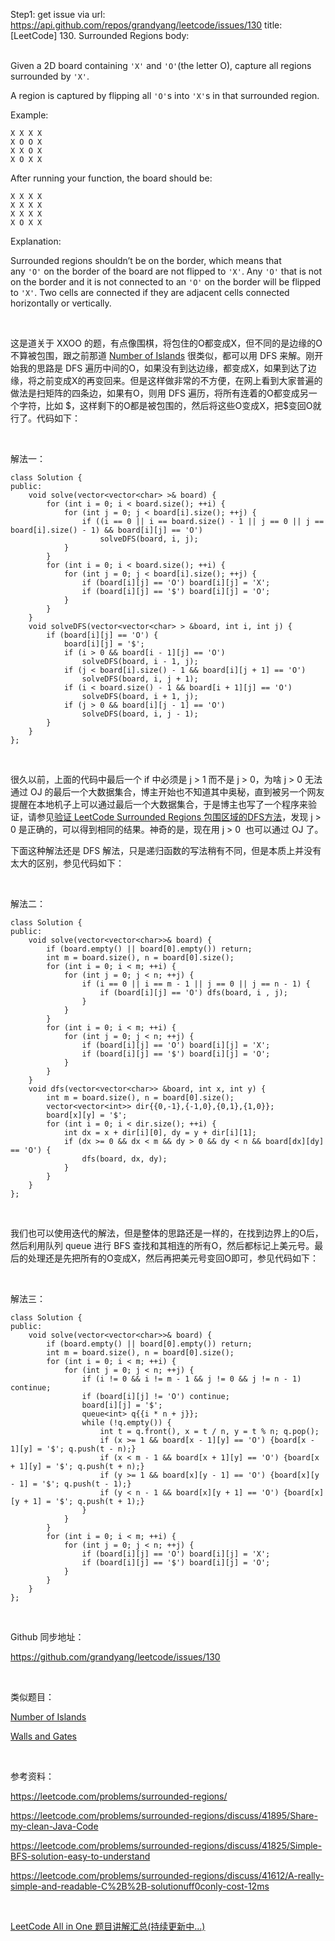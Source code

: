 Step1: get issue via url: https://api.github.com/repos/grandyang/leetcode/issues/130 
 title:[LeetCode] 130. Surrounded Regions 
 body:  
  

Given a 2D board containing `'X'` and `'O'`(the letter O), capture all regions surrounded by `'X'`.

A region is captured by flipping all `'O'`s into `'X'`s in that surrounded region.

Example:
    
    
    X X X X
    X O O X
    X X O X
    X O X X
    

After running your function, the board should be:
    
    
    X X X X
    X X X X
    X X X X
    X O X X
    

Explanation:

Surrounded regions shouldn’t be on the border, which means that any `'O'` on the border of the board are not flipped to `'X'`. Any `'O'` that is not on the border and it is not connected to an `'O'` on the border will be flipped to `'X'`. Two cells are connected if they are adjacent cells connected horizontally or vertically.

 

这是道关于 XXOO 的题，有点像围棋，将包住的O都变成X，但不同的是边缘的O不算被包围，跟之前那道 [Number of Islands](http://www.cnblogs.com/grandyang/p/4402656.html) 很类似，都可以用 DFS 来解。刚开始我的思路是 DFS 遍历中间的O，如果没有到达边缘，都变成X，如果到达了边缘，将之前变成X的再变回来。但是这样做非常的不方便，在网上看到大家普遍的做法是扫矩阵的四条边，如果有O，则用 DFS 遍历，将所有连着的O都变成另一个字符，比如 \$，这样剩下的O都是被包围的，然后将这些O变成X，把$变回O就行了。代码如下：

 

解法一：
    
    
    class Solution {
    public:
        void solve(vector<vector<char> >& board) {
            for (int i = 0; i < board.size(); ++i) {
                for (int j = 0; j < board[i].size(); ++j) {
                    if ((i == 0 || i == board.size() - 1 || j == 0 || j == board[i].size() - 1) && board[i][j] == 'O')
                        solveDFS(board, i, j);
                }
            }
            for (int i = 0; i < board.size(); ++i) {
                for (int j = 0; j < board[i].size(); ++j) {
                    if (board[i][j] == 'O') board[i][j] = 'X';
                    if (board[i][j] == '$') board[i][j] = 'O';
                }
            }
        }
        void solveDFS(vector<vector<char> > &board, int i, int j) {
            if (board[i][j] == 'O') {
                board[i][j] = '$';
                if (i > 0 && board[i - 1][j] == 'O') 
                    solveDFS(board, i - 1, j);
                if (j < board[i].size() - 1 && board[i][j + 1] == 'O') 
                    solveDFS(board, i, j + 1);
                if (i < board.size() - 1 && board[i + 1][j] == 'O') 
                    solveDFS(board, i + 1, j);
                if (j > 0 && board[i][j - 1] == 'O') 
                    solveDFS(board, i, j - 1);
            }
        }
    };

 

很久以前，上面的代码中最后一个 if 中必须是 j > 1 而不是 j > 0，为啥 j > 0 无法通过 OJ 的最后一个大数据集合，博主开始也不知道其中奥秘，直到被另一个网友提醒在本地机子上可以通过最后一个大数据集合，于是博主也写了一个程序来验证，请参见[验证 LeetCode Surrounded Regions 包围区域的DFS方法](http://www.cnblogs.com/grandyang/p/4759189.html)，发现 j > 0 是正确的，可以得到相同的结果。神奇的是，现在用 j > 0  也可以通过 OJ 了。

下面这种解法还是 DFS 解法，只是递归函数的写法稍有不同，但是本质上并没有太大的区别，参见代码如下：

 

解法二：
    
    
    class Solution {
    public:
        void solve(vector<vector<char>>& board) {
            if (board.empty() || board[0].empty()) return;
            int m = board.size(), n = board[0].size();
            for (int i = 0; i < m; ++i) {
                for (int j = 0; j < n; ++j) {
                    if (i == 0 || i == m - 1 || j == 0 || j == n - 1) {
                        if (board[i][j] == 'O') dfs(board, i , j);
                    }
                }   
            }
            for (int i = 0; i < m; ++i) {
                for (int j = 0; j < n; ++j) {
                    if (board[i][j] == 'O') board[i][j] = 'X';
                    if (board[i][j] == '$') board[i][j] = 'O';
                }
            }
        }
        void dfs(vector<vector<char>> &board, int x, int y) {
            int m = board.size(), n = board[0].size();
            vector<vector<int>> dir{{0,-1},{-1,0},{0,1},{1,0}};
            board[x][y] = '$';
            for (int i = 0; i < dir.size(); ++i) {
                int dx = x + dir[i][0], dy = y + dir[i][1];
                if (dx >= 0 && dx < m && dy > 0 && dy < n && board[dx][dy] == 'O') {
                    dfs(board, dx, dy);
                }
            }
        }
    };

 

我们也可以使用迭代的解法，但是整体的思路还是一样的，在找到边界上的O后，然后利用队列 queue 进行 BFS 查找和其相连的所有O，然后都标记上美元号。最后的处理还是先把所有的O变成X，然后再把美元号变回O即可，参见代码如下：

 

解法三：
    
    
    class Solution {
    public:
        void solve(vector<vector<char>>& board) {
            if (board.empty() || board[0].empty()) return;
            int m = board.size(), n = board[0].size();
            for (int i = 0; i < m; ++i) {
                for (int j = 0; j < n; ++j) {
                    if (i != 0 && i != m - 1 && j != 0 && j != n - 1) continue;
                    if (board[i][j] != 'O') continue;
                    board[i][j] = '$';
                    queue<int> q{{i * n + j}};
                    while (!q.empty()) {
                        int t = q.front(), x = t / n, y = t % n; q.pop();
                        if (x >= 1 && board[x - 1][y] == 'O') {board[x - 1][y] = '$'; q.push(t - n);}
                        if (x < m - 1 && board[x + 1][y] == 'O') {board[x + 1][y] = '$'; q.push(t + n);}
                        if (y >= 1 && board[x][y - 1] == 'O') {board[x][y - 1] = '$'; q.push(t - 1);}
                        if (y < n - 1 && board[x][y + 1] == 'O') {board[x][y + 1] = '$'; q.push(t + 1);}
                    }
                }
            }
            for (int i = 0; i < m; ++i) {
                for (int j = 0; j < n; ++j) {
                    if (board[i][j] == 'O') board[i][j] = 'X';
                    if (board[i][j] == '$') board[i][j] = 'O';
                }
            }
        }
    };

 

Github 同步地址：

<https://github.com/grandyang/leetcode/issues/130>

 

类似题目：

[Number of Islands](http://www.cnblogs.com/grandyang/p/4402656.html)

[Walls and Gates](http://www.cnblogs.com/grandyang/p/5285868.html)

 

参考资料：

<https://leetcode.com/problems/surrounded-regions/>

<https://leetcode.com/problems/surrounded-regions/discuss/41895/Share-my-clean-Java-Code>

<https://leetcode.com/problems/surrounded-regions/discuss/41825/Simple-BFS-solution-easy-to-understand>

<https://leetcode.com/problems/surrounded-regions/discuss/41612/A-really-simple-and-readable-C%2B%2B-solutionuff0conly-cost-12ms>

 

[LeetCode All in One 题目讲解汇总(持续更新中...)](http://www.cnblogs.com/grandyang/p/4606334.html)
